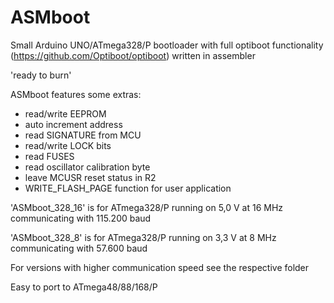 # ASMboot

Small Arduino UNO/ATmega328/P bootloader with full optiboot functionality (https://github.com/Optiboot/optiboot) written in assembler

'ready to burn'

ASMboot features some extras:

- read/write EEPROM
- auto increment address
- read SIGNATURE from MCU
- read/write LOCK bits
- read FUSES
- read oscillator calibration byte
- leave MCUSR reset status in R2
- WRITE_FLASH_PAGE function for user application

'ASMboot_328_16' is for ATmega328/P running on 5,0 V at 16 MHz communicating with 115.200 baud

'ASMboot_328_8' is for ATmega328/P running on 3,3 V at 8 MHz communicating with 57.600 baud

For versions with higher communication speed see the respective folder

Easy to port to ATmega48/88/168/P

